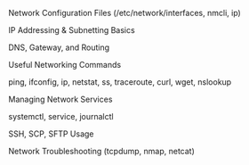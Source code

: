 Network Configuration Files (/etc/network/interfaces, nmcli, ip)

IP Addressing & Subnetting Basics

DNS, Gateway, and Routing

Useful Networking Commands

ping, ifconfig, ip, netstat, ss, traceroute, curl, wget, nslookup

Managing Network Services

systemctl, service, journalctl

SSH, SCP, SFTP Usage

Network Troubleshooting (tcpdump, nmap, netcat)
